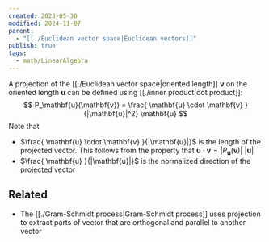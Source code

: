 ```yaml
---
created: 2023-05-30
modified: 2024-11-07
parent:
  - "[[./Euclidean vector space|Euclidean vectors]]"
publish: true
tags:
  - math/LinearAlgebra
---
```

A projection of the [[./Euclidean vector space|oriented length]] $\mathbf{v}$ on the oriented length $\mathbf{u}$ can be defined using [[./inner product|dot product]]:
$$
P_\mathbf{u}(\mathbf{v}) = \frac{ \mathbf{u} \cdot \mathbf{v} }{|\mathbf{u}|^2} \mathbf{u}
$$
Note that
- $\frac{ \mathbf{u} \cdot \mathbf{v} }{|\mathbf{u}|}$ is the length of the projected vector. This follows from the property that $\mathbf{u} \cdot \mathbf{v} = |P_\mathbf{u}(\mathbf{v})| \ |\mathbf{u}|$
- $\frac{ \mathbf{u} }{|\mathbf{u}|}$ is the normalized direction of the projected vector

## Related
- The [[./Gram-Schmidt process|Gram-Schmidt process]] uses projection to extract parts of vector that are orthogonal and parallel to another vector